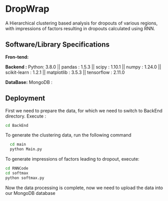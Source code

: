 
# DropWrap

A Hierarchical clustering based analysis for dropouts of various regions, with impressions of factors resulting in dropouts calculated using RNN.


## Software/Library Specifications

**Fron-tend:**

**Backend :**
Python: 3.8.0
||
pandas : 1.5.3
||
scipy : 1.10.1
||
numpy : 1.24.0
||
scikit-learn  : 1.2.1
||
matplotlib : 3.5.3
||
tensorflow : 2.11.0


**DataBase:** MongoDB : 
## Deployment

First we need to prepare the data, for which we need to switch to BackEnd directory. Execute : 

```bash
cd BackEnd
```

To generate the clustering data, run the following command

```bash
  cd main
  python Main.py
```

To generate impressions of factors leading to dropout, execute:

```bash
cd RNNCode
cd softmax
python softmax.py
```

Now the data processing is complete, now we need to upload the data into our MongoDB database
